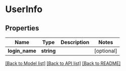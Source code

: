 # UserInfo

## Properties
| Name           | Type       | Description | Notes      |
| -------------- | ---------- | ----------- | ---------- |
| **login_name** | **string** |             | [optional] |

[[Back to Model list]](../README.md#documentation-for-models) [[Back to API list]](../README.md#documentation-for-api-endpoints) [[Back to README]](../README.md)
